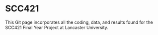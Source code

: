 # SCC421
This Git page incorporates all the coding, data, and results found for the SCC421 Final Year Project at Lancaster University.


